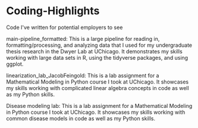 # Coding-Highlights
Code I've written for potential employers to see


main-pipeline_formatted: This is a large pipeline for reading in, formatting/processing, and analyzing data that I used for my undergraduate thesis research in the Dwyer Lab at UChicago. It demonstrates my skills working with large data sets in R, using the tidyverse packages, and using ggplot.

linearization_lab_JacobFeingold: This is a lab assignment for a Mathematical Modeling in Python course I took at UChicago. It showcases my skills working with complicated linear algebra concepts in code as well as my Python skills.


Disease modeling lab: This is a lab assignment for a Mathematical Modeling in Python course I took at UChicago. It showcases my skills working with common disease models in code as well as my Python skills.
